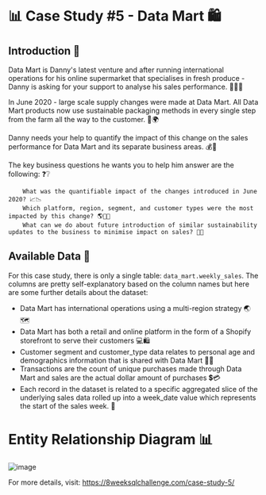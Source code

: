 # 📊 Case Study #5 - Data Mart 🛍️

## Introduction 🎉
Data Mart is Danny's latest venture and after running international operations for his online supermarket that specialises in fresh produce - Danny is asking for your support to analyse his sales performance. 🍅🍓🥦

In June 2020 - large scale supply changes were made at Data Mart. All Data Mart products now use sustainable packaging methods in every single step from the farm all the way to the customer. 🌱🌍

Danny needs your help to quantify the impact of this change on the sales performance for Data Mart and its separate business areas. 💰💸

The key business questions he wants you to help him answer are the following: ❓❔

        What was the quantifiable impact of the changes introduced in June 2020? 📈📉
        Which platform, region, segment, and customer types were the most impacted by this change? 🌎🤝🏽
        What can we do about future introduction of similar sustainability updates to the business to minimise impact on sales? 🤔🌿

## Available Data 📑
For this case study, there is only a single table: ```data_mart.weekly_sales```. 
The columns are pretty self-explanatory based on the column names but here are some further details about the dataset:

* Data Mart has international operations using a multi-region strategy 🌏🗺️
* Data Mart has both a retail and online platform in the form of a Shopify storefront to serve their customers 💻🛍️
* Customer segment and customer_type data relates to personal age and demographics information that is shared with Data Mart 🤝👥
* Transactions are the count of unique purchases made through Data Mart and sales are the actual dollar amount of purchases 💲💳
* Each record in the dataset is related to a specific aggregated slice of the underlying sales data rolled up into a week_date value which represents the start of the sales week. 📅

# Entity Relationship Diagram 📊
![image](https://user-images.githubusercontent.com/103412614/233623221-3dce31bf-528d-4963-b323-0cada815e00b.png)


For more details, visit: https://8weeksqlchallenge.com/case-study-5/
